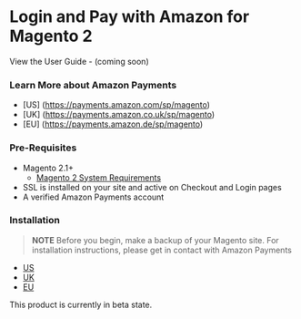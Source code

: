 # Login and Pay with Amazon for Magento 2

View the User Guide  - (coming soon)

### Learn More about Amazon Payments
* [US] (https://payments.amazon.com/sp/magento)
* [UK] (https://payments.amazon.co.uk/sp/magento)
* [EU] (https://payments.amazon.de/sp/magento)


### Pre-Requisites
* Magento 2.1+
    * [Magento 2 System Requirements](http://devdocs.magento.com/guides/v2.0/install-gde/system-requirements.html)
* SSL is installed on your site and active on Checkout and Login pages
* A verified Amazon Payments account


### Installation
> **NOTE** Before you begin, make a backup of your Magento site.
For installation instructions, please get in contact with Amazon Payments 
* [US](https://pages.payments.amazon.com/Magento-2-Intake_Intake-Form.html)
* [UK](https://go.amazonservices.com/Magento2.html?ld=APUKLPADirect)
* [EU](https://go.amazonservices.com/Magento2_DE.html?ld=APDELPADirect)

This product is currently in beta state.
